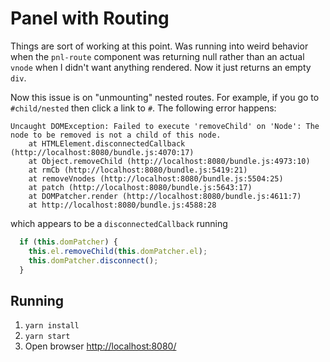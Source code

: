 # Panel with Routing

Things are sort of working at this point. Was running into weird behavior when the `pnl-route` component was returning null rather than an actual `vnode` when I didn't want anything rendered. Now it just returns an empty `div`.

Now this issue is on "unmounting" nested routes. For example, if you go to `#child/nested` then click a link to `#`. The following error happens:

```
Uncaught DOMException: Failed to execute 'removeChild' on 'Node': The node to be removed is not a child of this node.
    at HTMLElement.disconnectedCallback (http://localhost:8080/bundle.js:4070:17)
    at Object.removeChild (http://localhost:8080/bundle.js:4973:10)
    at rmCb (http://localhost:8080/bundle.js:5419:21)
    at removeVnodes (http://localhost:8080/bundle.js:5504:25)
    at patch (http://localhost:8080/bundle.js:5643:17)
    at DOMPatcher.render (http://localhost:8080/bundle.js:4611:7)
    at http://localhost:8080/bundle.js:4588:28
```

which appears to be a `disconnectedCallback` running

```js
  if (this.domPatcher) {
    this.el.removeChild(this.domPatcher.el);
    this.domPatcher.disconnect();
  }
```

## Running

1. `yarn install`
2. `yarn start`
3. Open browser <http://localhost:8080/>
